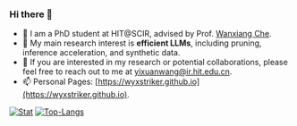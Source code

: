 ### Hi there 👋
- 🌱 I am a PhD student at HIT@SCIR, advised by Prof. [Wanxiang Che](http://ir.hit.edu.cn/~car/).
- 🚀 My main research interest is **efficient LLMs**, including pruning, inference acceleration, and synthetic data.
- 👯 If you are interested in my research or potential collaborations, please feel free to reach out to me at [yixuanwang@ir.hit.edu.cn](yixuanwang@ir.hit.edu.cn).
- 📫 Personal Pages: [https://wyxstriker.github.io](https://wyxstriker.github.io).

[![Stat](https://github-readme-stats.vercel.app/api?username=wyxstriker&count_private=true&show_icons=true&line_height=20&theme=default)](https://wyxstriker.github.io)
[![Top-Langs](https://github-readme-stats.vercel.app/api/top-langs/?username=wyxstriker&layout=compact&hide=HTML,PostScript&theme=default_repocard)](https://wyxstriker.github.io)

<!--
**wyxstriker/wyxstriker** is a ✨ _special_ ✨ repository because its `README.md` (this file) appears on your GitHub profile.

Here are some ideas to get you started:

- 🔭 I’m currently working on ...
- 🌱 I’m currently learning ...
- 👯 I’m looking to collaborate on ...
- 🤔 I’m looking for help with ...
- 💬 Ask me about ...
- 📫 How to reach me: ...
- 😄 Pronouns: ...
- ⚡ Fun fact: ...
-->
